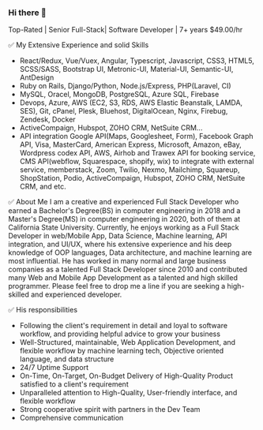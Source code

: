 ### Hi there 👋

<!--
**GoalPanda/goalpanda** is a ✨ _special_ ✨ repository because its `README.md` (this file) appears on your GitHub profile.

Here are some ideas to get you started:

- 🔭 I’m currently working on ...
- 🌱 I’m currently learning ...
- 👯 I’m looking to collaborate on ...
- 🤔 I’m looking for help with ...
- 💬 Ask me about ...
- 📫 How to reach me: ...
- 😄 Pronouns: ...
- ⚡ Fun fact: ...
-->

Top-Rated | Senior Full-Stack| Software Developer | 7+ years
$49.00/hr

✅ My Extensive Experience and solid Skills
- React/Redux, Vue/Vuex, Angular, Typescript, Javascript, CSS3, HTML5, SCSS/SASS, Bootstrap UI, Metronic-UI, Material-UI, Semantic-UI, AntDesign
- Ruby on Rails, Django/Python, Node.js/Express, PHP(Laravel, CI)
- MySQL, Oracel, MongoDB, PostgreSQL, Azure SQL, Firebase
- Devops, Azure, AWS (EC2, S3, RDS, AWS Elastic Beanstalk, LAMDA, SES), Git, cPanel, Plesk, Bluehost, DigitalOcean, Nginx, Firebug, Zendesk, Docker
- ActiveCompaign, Hubspot, ZOHO CRM, NetSuite CRM...
- API integration
Google API(Maps, Googlesheet, Form), Facebook Graph API, Visa, MasterCard, American Express, Microsoft, Amazon, eBay, Wordpress codex API, AWS, Airhob and Trawex API for booking service, CMS API(webflow, Squarespace, shopify, wix) to integrate with external service, memberstack, Zoom, Twilio, Nexmo, Mailchimp, Squareup, ShopStation, Podio, ActiveCompaign, Hubspot, ZOHO CRM, NetSuite CRM, and etc.

✅ About Me
I am a creative and experienced Full Stack Developer who earned a Bachelor's Degree(BS) in computer engineering in 2018 and a Master's Degree(MS) in computer engineering in 2020, both of them at California State University. Currently, he enjoys working as a Full Stack Developer in web/Mobile App, Data Science, Machine learning, API integration, and UI/UX, where his extensive experience and his deep knowledge of OOP languages, Data architecture, and machine learning are most influential. He has worked in many normal and large business companies as a talented Full Stack Developer since 2010 and contributed many Web and Mobile App Development as a talented and high skilled programmer.
Please feel free to drop me a line if you are seeking a high-skilled and experienced developer.

✅ His responsibilities
* Following the client's requirement in detail and loyal to software workflow, and providing helpful advice to grow your business
* Well-Structured, maintainable, Web Application Development, and flexible workflow by machine learning tech, Objective oriented language, and data structure
* 24/7 Uptime Support
* On-Time, On-Target, On-Budget Delivery of High-Quality Product satisfied to a client's requirement
* Unparalleled attention to High-Quality, User-friendly interface, and flexible workflow
* Strong cooperative spirit with partners in the Dev Team
* Comprehensive communication



